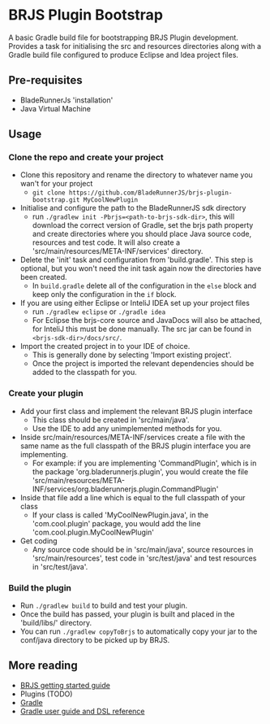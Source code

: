 # BRJS Plugin Bootstrap

A basic Gradle build file for bootstrapping BRJS Plugin development. Provides a task for initialising the src and resources directories along with a Gradle build file configured to produce Eclipse and Idea project files.

## Pre-requisites
- BladeRunnerJs 'installation'
- Java Virtual Machine

## Usage

### Clone the repo and create your project
- Clone this repository and rename the directory to whatever name you wan't for your project
  - `git clone https://github.com/BladeRunnerJS/brjs-plugin-bootstrap.git MyCoolNewPlugin`
- Initialise and configure the path to the BladeRunnerJS sdk directory
  - run `./gradlew init -Pbrjs=<path-to-brjs-sdk-dir>`, this will download the correct version of Gradle, set the brjs path property and create directories where you should place Java source code, resources and test code. It will also create a 'src/main/resources/META-INF/services' directory.
- Delete the 'init' task and configuration from 'build.gradle'. This step is optional, but you won't need the init task again now the directories have been created.
  - In `build.gradle` delete all of the configuration in the `else` block and keep only the configuration in the `if` block.
- If you are using either Eclipse or InteliJ IDEA set up your project files
  - run `./gradlew eclipse` or `./gradle idea`
  - For Eclipse the brjs-core source and JavaDocs will also be attached, for InteliJ this must be done manually. The src jar can be found in `<brjs-sdk-dir>/docs/src/`.
- Import the created project in to your IDE of choice.
  - This is generally done by selecting 'Import existing project'.
  - Once the project is imported the relevant dependencies should be added to the classpath for you.
 
### Create your plugin
- Add your first class and implement the relevant BRJS plugin interface
  - This class should be created in 'src/main/java'.
  - Use the IDE to add any unimplemented methods for you.
- Inside src/main/resources/META-INF/services create a file with the same name as the full classpath of the BRJS plugin interface you are implementing.
  - For example: if you are implementing 'CommandPlugin', which is in the package 'org.bladerunnerjs.plugin', you would create the file 'src/main/resources/META-INF/services/org.bladerunnerjs.plugin.CommandPlugin'
- Inside that file add a line which is equal to the full classpath of your class
  - If your class is called 'MyCoolNewPlugin.java', in the 'com.cool.plugin' package, you would add the line 'com.cool.plugin.MyCoolNewPlugin'
- Get coding
  - Any source code should be in 'src/main/java', source resources in 'src/main/resources', test code in 'src/test/java' and test resources in 'src/test/java'.

### Build the plugin
- Run `./gradlew build` to build and test your plugin.
- Once the build has passed, your plugin is built and placed in the 'build/libs/' directory.
- You can run `./gradlew copyToBrjs` to automatically copy your jar to the conf/java directory to be picked up by BRJS.

## More reading
- [BRJS getting started guide](http://bladerunnerjs.org/docs/use/getting_started/)
- Plugins (TODO)
- [Gradle](http://www.gradle.org/)
- [Gradle user guide and DSL reference](http://www.gradle.org/documentation)
